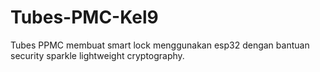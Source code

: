 # Tubes-PMC-Kel9
Tubes PPMC membuat smart lock menggunakan esp32 dengan bantuan security sparkle lightweight cryptography. 
